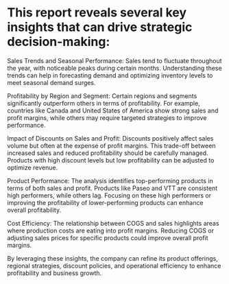 # This report reveals several key insights that can drive strategic decision-making:

Sales Trends and Seasonal Performance: Sales tend to fluctuate throughout the year, with noticeable peaks during certain months. Understanding these trends can help in forecasting demand and optimizing inventory levels to meet seasonal demand surges.

Profitability by Region and Segment: Certain regions and segments significantly outperform others in terms of profitability. For example, countries like Canada and United States of America show strong sales and profit margins, while others may require targeted strategies to improve performance.

Impact of Discounts on Sales and Profit: Discounts positively affect sales volume but often at the expense of profit margins. This trade-off between increased sales and reduced profitability should be carefully managed. Products with high discount levels but low profitability can be adjusted to optimize revenue.

Product Performance: The analysis identifies top-performing products in terms of both sales and profit. Products like Paseo and VTT are consistent high performers, while others lag. Focusing on these high performers or improving the profitability of lower-performing products can enhance overall profitability.

Cost Efficiency: The relationship between COGS and sales highlights areas where production costs are eating into profit margins. Reducing COGS or adjusting sales prices for specific products could improve overall profit margins.

By leveraging these insights, the company can refine its product offerings, regional strategies, discount policies, and operational efficiency to enhance profitability and business growth.
